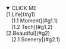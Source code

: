 <details open><summary>CLICK ME</summary>
[1.Life](#g1)<br>
&emsp;[1.1 Moment](#g1.1)<br>
&emsp;[1.2 Tech](#g1.2)<br>
[2.Beautiful](#g2)<br>
&emsp;[2.1 Scenery](#g2.1)<br>
</details>